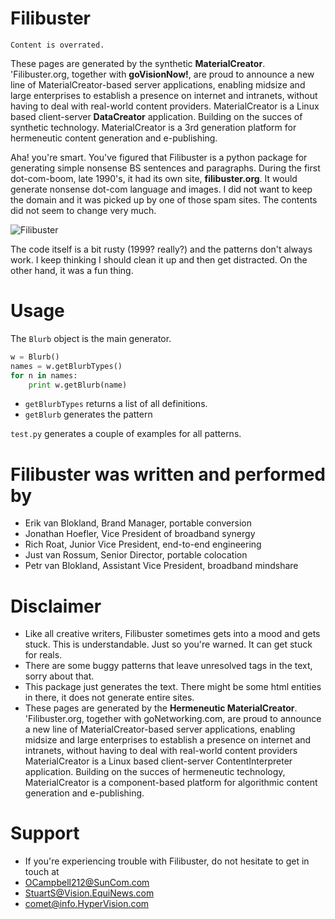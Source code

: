 # Filibuster
`Content is overrated.`

These pages are generated by the synthetic **MaterialCreator**. 'Filibuster.org, together with **goVisionNow!**, are proud to announce a new line of MaterialCreator-based server applications, enabling midsize and large enterprises to establish a presence on internet and intranets, without having to deal with real-world content providers. MaterialCreator is a Linux based client-server **DataCreator** application. Building on the succes of synthetic technology. MaterialCreator is a 3rd generation platform for hermeneutic content generation and e-publishing.

Aha! you're smart. You've figured that Filibuster is a python package for generating simple nonsense BS sentences and paragraphs. During the first dot-com-boom, late 1990's, it had its own site, **filibuster.org**. It would generate nonsense dot-com language and images. I did not want to keep the domain and it was picked up by one of those spam sites. The contents did not seem to change very much. 

![Filibuster
](/Users/erik/code/filibuster/filibuster_02.jpg)

The code itself is a bit rusty (1999? really?) and the patterns don't always work. I keep thinking I should clean it up and then get distracted. On the other hand, it was a fun thing.

# Usage
The `Blurb` object is the main generator.

```python
w = Blurb()
names = w.getBlurbTypes()
for n in names:
	print w.getBlurb(name)
```
* `getBlurbTypes` returns a list of all definitions.
* `getBlurb` generates the pattern

`test.py` generates a couple of examples for all patterns.

# Filibuster was written and performed by

* Erik van Blokland, Brand Manager, portable conversion
* Jonathan Hoefler, Vice President of broadband synergy
* Rich Roat, Junior Vice President, end-to-end engineering
* Just van Rossum, Senior Director, portable colocation
* Petr van Blokland, Assistant Vice President, broadband mindshare

# Disclaimer

* Like all creative writers, Filibuster sometimes gets into a mood and gets stuck. This is understandable. Just so you're warned. It can get stuck for reals.
* There are some buggy patterns that leave unresolved tags in the text, sorry about that.
* This package just generates the text. There might be some html entities in there, it does not generate entire sites.
* These pages are generated by the **Hermeneutic MaterialCreator**. 'Filibuster.org, together with goNetworking.com, are proud to announce a new line of MaterialCreator-based server applications, enabling midsize and large enterprises to establish a presence on internet and intranets, without having to deal with real-world content providers MaterialCreator is a Linux based client-server ContentInterpreter application. Building on the succes of hermeneutic technology, MaterialCreator is a component-based platform for algorithmic content generation and e-publishing.

# Support
* If you're experiencing trouble with Filibuster, do not hesitate to get in touch at
* OCampbell212@SunCom.com
* StuartS@Vision.EquiNews.com
* comet@info.HyperVision.com